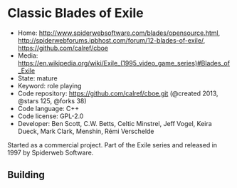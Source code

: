 # Classic Blades of Exile

- Home: http://www.spiderwebsoftware.com/blades/opensource.html, http://spiderwebforums.ipbhost.com/forum/12-blades-of-exile/, https://github.com/calref/cboe
- Media: https://en.wikipedia.org/wiki/Exile_(1995_video_game_series)#Blades_of_Exile
- State: mature
- Keyword: role playing
- Code repository: https://github.com/calref/cboe.git (@created 2013, @stars 125, @forks 38)
- Code language: C++
- Code license: GPL-2.0
- Developer: Ben Scott, C.W. Betts, Celtic Minstrel, Jeff Vogel, Keira Dueck, Mark Clark, Menshin, Rémi Verschelde

Started as a commercial project. Part of the Exile series and released in 1997 by Spiderweb Software.

## Building
